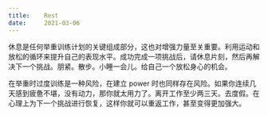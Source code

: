 ```yaml
---
title:    Rest
date:     2021-03-06
---
```


休息是任何举重训练计划的关键组成部分，这也对增强力量至关重要。利用运动和放松的循环来提升自己的表现水平。成功完成一项挑战后，请休息片刻，然后再解决下一个挑战。朋紧。散步。小睡一会儿。给自己一个放松身心的机会。

在举重时过度训练是一种风险，在建立 power 时也同样存在风险。如果你连续几天感到疲惫不堪，没有动力，那你就太用力了。离开工作至少两三天。去度假。在心理上为下一个挑战进行恢复，这样你就可以重返工作，甚至变得更加强大。

